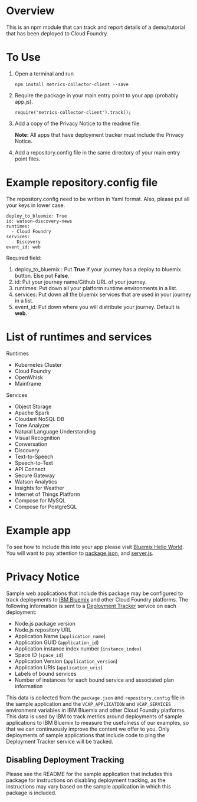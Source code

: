 # Overview

This is an npm module that can track and report details of a demo/tutorial that has been deployed to Cloud Foundry.

# To Use

1. Open a terminal and run  
   ```
   npm install metrics-collector-client --save
   ```
2. Require the package in your main entry point to your app (probably app.js).  
    ```
    require("metrics-collector-client").track();
    ```
3. Add a copy of the Privacy Notice to the readme file. 

   **Note:** All apps that have deployment tracker must include the Privacy Notice.

4. Add a repository.config file in the same directory of your main entry point files.


# Example **repository.config** file
The repository.config need to be written in Yaml format. Also, please put all your keys in lower case.

```
deploy_to_bluemix: True
id: watson-discovery-news
runtimes: 
  - Cloud Foundry
services: 
  - Discovery
event_id: web
```

Required field:
1. deploy_to_bluemix : Put **True** if your journey has a deploy to bluemix button. Else put **False**.
2. id: Put your journey name/Github URL of your journey.
3. runtimes: Put down all your platform runtime environments in a list.
4. services: Put down all the bluemix services that are used in your journey in a list.
5. event_id: Put down where you will distribute your journey. Default is **web**. 

# List of runtimes and services

Runtimes

- Kubernetes Cluster
- Cloud Foundry
- OpenWhisk
- Mainframe

Services

- Object Storage
- Apache Spark
- Cloudant NoSQL DB
- Tone Analyzer
- Natural Language Understanding
- Visual Recognition
- Conversation
- Discovery
- Text-to-Speech
- Speech-to-Text
- API Connect
- Secure Gateway
- Watson Analytics
- Insights for Weather
- Internet of Things Platform
- Compose for MySQL
- Compose for PostgreSQL

# Example app

To see how to include this into your app please visit [Bluemix Hello World](https://github.com/IBM-Bluemix/bluemix-hello-node).  You will want to pay attention to [package.json](https://github.com/IBM-Bluemix/bluemix-hello-node/blob/master/package.json#L9), and [server.js](https://github.com/IBM-Bluemix/bluemix-hello-node/blob/master/server.js#L15).

# Privacy Notice

Sample web applications that include this package may be configured to track deployments to [IBM Bluemix](https://www.bluemix.net/) and other Cloud Foundry platforms. The following information is sent to a [Deployment Tracker](https://github.com/IBM-Bluemix/cf-deployment-tracker-service) service on each deployment:

* Node.js package version
* Node.js repository URL
* Application Name (`application_name`)
* Application GUID (`application_id`)
* Application instance index number (`instance_index`)
* Space ID (`space_id`)
* Application Version (`application_version`)
* Application URIs (`application_uris`)
* Labels of bound services
* Number of instances for each bound service and associated plan information

This data is collected from the `package.json` and `repository.config` file in the sample application and the `VCAP_APPLICATION` and `VCAP_SERVICES` environment variables in IBM Bluemix and other Cloud Foundry platforms. This data is used by IBM to track metrics around deployments of sample applications to IBM Bluemix to measure the usefulness of our examples, so that we can continuously improve the content we offer to you. Only deployments of sample applications that include code to ping the Deployment Tracker service will be tracked.

## Disabling Deployment Tracking

Please see the README for the sample application that includes this package for instructions on disabling deployment tracking, as the instructions may vary based on the sample application in which this package is included.
